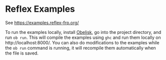 # Reflex Examples

See https://examples.reflex-frp.org/

To run the examples locally, install [Obelisk](https://github.com/obsidiansystems/obelisk), go into the project directory, and run `ob run`. This will compile the examples using `ghc` and run them locally on http://localhost:8000/. You can also do modifications to the examples while the `ob run` command is running, it will recompile them automatically when the file is saved.

